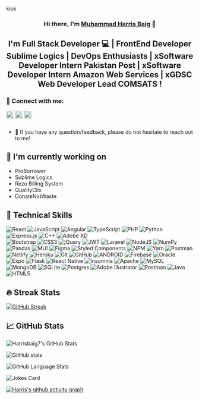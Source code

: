 kiok<h3 align="center">
Hi there, I'm <a href="https://hportfoliob.netlify.app/" target="_blank" rel="noreferrer">Muhammad Harris Baig</a> 👋
</h3>
<h2 align="center">
I'm Full Stack Developer 💻 | FrontEnd Developer Sublime Logics | DevOps Enthusiasts | xSoftware Developer Intern Pakistan Post | xSoftware Developer Intern Amazon Web Services | xGDSC Web Developer Lead COMSATS !
</h2>
<h3>
  🤝 Connect with me:
</h3>
<a href="https://www.linkedin.com/in/harris-baig-3a890a203/"><img align="left" src="https://raw.githubusercontent.com/yushi1007/yushi1007/main/images/linkedin.svg" alt="Harris Baig | LinkedIn" width="21px"/></a>
<a href="https://instagram.com/_harrisbaig"><img align="left" src="https://raw.githubusercontent.com/yushi1007/yushi1007/main/images/instagram.svg" alt="Harris Baig  | Instagram" width="21px"/></a>
<a href="https://medium.com/@baigharris77"><img align="left" src="https://raw.githubusercontent.com/yushi1007/yushi1007/main/images/medium.svg" alt="Harris Baig  | Medium" width="21px"/></a>
<!-- <a href="https://www.facebook.com/harrisbaig"><img align="left" src="https://raw.githubusercontent.com/yushi1007/yushi1007/main/images/facebook.svg" alt="Harris Baig | Facebook" width="21px"/></a> -->
</br>
</br>
<ul>
<li>💬 If you have any question/feedback, please do not hesitate to reach out to me!</li>
</ul>
<h2 tabindex="-1">🔭 I'm currently working on</h2>
<ul>
  <li>ProBorrower</li>
  <li>Sublime Logics</li>
  <li>Rezo Billing System</li>
  <li>QualityClix</li>
  <li>DonateNotWaste</li>
</ul>
<h2 tabindex="-1">
  💼 Technical Skills
</h2>  
</hr>

![React](https://img.shields.io/badge/react-%2320232a.svg?style=for-the-badge&logo=react&logoColor=%2361DAFB)
![JavaScript](https://img.shields.io/badge/javascript-%23323330.svg?style=for-the-badge&logo=javascript&logoColor=%23F7DF1E)
![Angular](https://img.shields.io/badge/angular-%23DD0031.svg?style=for-the-badge&logo=angular&logoColor=white)
![TypeScript](https://img.shields.io/badge/typescript-%23007ACC.svg?style=for-the-badge&logo=typescript&logoColor=white)
![PHP](https://img.shields.io/badge/php-%23777BB4.svg?style=for-the-badge&logo=php&logoColor=white) 
![Python](https://img.shields.io/badge/python-3670A0?style=for-the-badge&logo=python&logoColor=ffdd54) 
![Express.js](https://img.shields.io/badge/express.js-%23404d59.svg?style=for-the-badge&logo=express&logoColor=%2361DAFB) 
![C++](https://img.shields.io/badge/c++-%2300599C.svg?style=for-the-badge&logo=c%2B%2B&logoColor=white) 
![Adobe XD](https://img.shields.io/badge/Adobe%20XD-470137?style=for-the-badge&logo=Adobe%20XD&logoColor=#FF61F6) 	
![
Bootstrap](https://img.shields.io/badge/bootstrap-%23563D7C.svg?style=for-the-badge&logo=bootstrap&logoColor=white)
![CSS3](https://img.shields.io/badge/css3-%231572B6.svg?style=for-the-badge&logo=css3&logoColor=white)
![jQuery](https://img.shields.io/badge/jquery-%230769AD.svg?style=for-the-badge&logo=jquery&logoColor=white) 
![JWT](https://img.shields.io/badge/JWT-black?style=for-the-badge&logo=JSON%20web%20tokens) 
![Laravel](https://img.shields.io/badge/laravel-%23FF2D20.svg?style=for-the-badge&logo=laravel&logoColor=white) 
![NodeJS](https://img.shields.io/badge/node.js-6DA55F?style=for-the-badge&logo=node.js&logoColor=white) 
![NumPy](https://img.shields.io/badge/numpy-%23013243.svg?style=for-the-badge&logo=numpy&logoColor=white) 
![Pandas](https://img.shields.io/badge/pandas-%23150458.svg?style=for-the-badge&logo=pandas&logoColor=white) 
![MUI](https://img.shields.io/badge/MUI-%230081CB.svg?style=for-the-badge&logo=mui&logoColor=white)
![Figma](https://img.shields.io/badge/figma-%23F24E1E.svg?style=for-the-badge&logo=figma&logoColor=white)
![Styled Components](https://img.shields.io/badge/styled--components-DB7093?style=for-the-badge&logo=styled-components&logoColor=white)
![NPM](https://img.shields.io/badge/NPM-%23000000.svg?style=for-the-badge&logo=npm&logoColor=white)
![Yarn](https://img.shields.io/badge/yarn-%232C8EBB.svg?style=for-the-badge&logo=yarn&logoColor=white)
![Postman](https://img.shields.io/badge/Postman-FF6C37?style=for-the-badge&logo=postman&logoColor=white)
![Netlify](https://img.shields.io/badge/netlify-%23000000.svg?style=for-the-badge&logo=netlify&logoColor=#00C7B7)
![Heroku](https://img.shields.io/badge/heroku-%23430098.svg?style=for-the-badge&logo=heroku&logoColor=white)
![Git](https://img.shields.io/badge/git-%23F05033.svg?style=for-the-badge&logo=git&logoColor=white)
![GitHub](https://img.shields.io/badge/github-%23121011.svg?style=for-the-badge&logo=github&logoColor=white)
![ANDROID](https://img.shields.io/badge/android-%2320232a.svg?style=for-the-badge&logo=android&logoColor=%a4c639) 
![Firebase](https://img.shields.io/badge/firebase-%23039BE5.svg?style=for-the-badge&logo=firebase) 
![Oracle](https://img.shields.io/badge/Oracle-F80000?style=for-the-badge&logo=oracle&logoColor=white) 
![Expo](https://img.shields.io/badge/expo-1C1E24?style=for-the-badge&logo=expo&logoColor=#D04A37) 
![Flask](https://img.shields.io/badge/flask-%23000.svg?style=for-the-badge&logo=flask&logoColor=white) 
![React Native](https://img.shields.io/badge/react_native-%2320232a.svg?style=for-the-badge&logo=react&logoColor=%2361DAFB) 
![Insomnia](https://img.shields.io/badge/Insomnia-black?style=for-the-badge&logo=insomnia&logoColor=5849BE)
![Apache](https://img.shields.io/badge/apache-%23D42029.svg?style=for-the-badge&logo=apache&logoColor=white) 
![MySQL](https://img.shields.io/badge/mysql-%2300f.svg?style=for-the-badge&logo=mysql&logoColor=white) 
![MongoDB](https://img.shields.io/badge/MongoDB-%234ea94b.svg?style=for-the-badge&logo=mongodb&logoColor=white) 
![SQLite](https://img.shields.io/badge/sqlite-%2307405e.svg?style=for-the-badge&logo=sqlite&logoColor=white) 
![Postgres](https://img.shields.io/badge/postgres-%23316192.svg?style=for-the-badge&logo=postgresql&logoColor=white) 
![Adobe Illustrator](https://img.shields.io/badge/adobeillustrator-%23FF9A00.svg?style=for-the-badge&logo=adobeillustrator&logoColor=white) 
![Postman](https://img.shields.io/badge/Postman-FF6C37?style=for-the-badge&logo=postman&logoColor=white)
![Java](https://img.shields.io/badge/java-%23ED8B00.svg?style=for-the-badge&logo=java&logoColor=white) 
![HTML5](https://img.shields.io/badge/html5-%23E34F26.svg?style=for-the-badge&logo=html5&logoColor=white)
<h2>
  🔥 Streak Stats
</h2>

</hr>

[![GitHub Streak](https://streak-stats.demolab.com/?user=Harrisbaig7&theme=tokyonight)](https://git.io/streak-stats)

</hr>
<h2>
  📈 GitHub Stats
</h2>
</hr>
  
<!-- [![GitHub Status](https://github-readme-stats.vercel.app/api/?username=Harrisbaig7&count_private=true&theme=tokyonight&showicons=false)]()-->

 <img src="https://github-readme-stats.vercel.app/api?username=Harrisbaig7&theme=tokyonight&show_icons=true&hide_border=true&count_private=true" alt="Harrisbaig7's GitHub Stats" />

  ![GitHub stats](https://github-readme-stats.vercel.app/api?username=Harrisbaig7&show_icons=true&theme=radical)

  ![GitHub Language Stats](https://github-readme-stats.vercel.app/api/top-langs/?username=Harrisbaig7&layout=compact&langs_count=10&theme=tokyonight)


  <!-- ![GitHub Contributors Image](https://contrib.rocks/image?repo=Harrisbaig7/Full-Stack-Web-Development) --> 

  ![Jokes Card](https://readme-jokes.vercel.app/api) 
  
 <!-- [![Visit](https://visitcount.itsvg.in/api?id=Harrisbaig7&label=Profile%20Views&color=dark&pretty=true)](https://visitcount.itsvg.in) -->

  [![Harris's github activity graph](https://github-readme-activity-graph.vercel.app/graph?username=Harrisbaig7&theme=tokyo-night)](https://github.com/ashutosh00710/github-readme-activity-graph)

<!--![Harris' Metrics](https://metrics.lecoq.io/Harrisbaig7?template=classic&base.indepth=true&repositories.forks=true&isocalendar=1&code=1&achievements=1&repositories=1&discussions=1&activity=1&base=header%2C%20activity%2C%20community%2C%20repositories%2C%20metadata&base.indepth=true&base.hireable=false&base.skip=false&repositories.batch=100&repositories.forks=true&repositories.affiliations=owner&isocalendar=false&isocalendar.duration=full-year&repositories=false&repositories.pinned=0&repositories.starred=0&repositories.random=0&repositories.order=featured%2C%20pinned%2C%20starred%2C%20random&discussions=false&discussions.categories=true&discussions.categories.limit=0&achievements=false&achievements.threshold=C&achievements.secrets=true&achievements.display=detailed&achievements.limit=0&activity=false&activity.limit=5&activity.load=300&activity.days=14&activity.visibility=all&activity.timestamps=false&activity.filter=all&code=false&code.lines=12&code.load=400&code.days=3&code.visibility=public&config.timezone=Asia%2FKarachi)-->

<!--   [![Visitors](https://visitor-badge.glitch.me/badge?page_id=Harrisbaig7.Harrisbaig7)](https://hportfoliob.netlify.app) -->
<!-- ![Visitors](https://api.visitorbadge.io/api/visitors?path=https%3A%2F%2Fhportfoliob.netlify.app%2F&label=PorfolioVisit&labelColor=%23d9e3f0&countColor=%232ccce4)
[![Visitors](https://api.visitorbadge.io/api/visitors?path=https%3A%2F%2Fhportfoliob.netlify.app%2F&label=PorfolioVisit&labelColor=%23697689&countColor=%232ccce4)](https://visitorbadge.io/status?path=https%3A%2F%2Fhportfoliob.netlify.app%2F) -->
  </hr>
<!--
**Harrisbaig7/Harrisbaig7** is a ✨ _special_ ✨ repository because its README.md (this file) appears on your GitHub profile.

Here are some ideas to get you started:
- 🔭 I’m currently working on ...
- 🌱 I’m currently learning ...
- 👯 I’m looking to collaborate on ...
- 🤔 I’m looking for help with ...
- 💬 Ask me about ...
- 📫 How to reach me: ...
- 😄 Pronouns: ...
- ⚡ Fun fact: ...
-->
